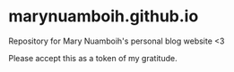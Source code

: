# marynuamboih.github.io
Repository for Mary Nuamboih's personal blog website &lt;3

Please accept this as a token of my gratitude.
